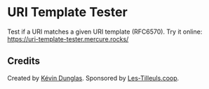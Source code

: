 # URI Template Tester

Test if a URI matches a given URI template (RFC6570).
Try it online: https://uri-template-tester.mercure.rocks/

## Credits

Created by [Kévin Dunglas](https://dunglas.fr).
Sponsored by [Les-Tilleuls.coop](https://les-tilleuls.coop).
